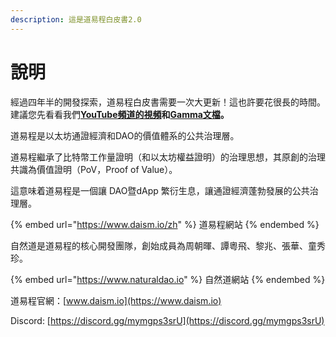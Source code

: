 ```yaml
---
description: 這是道易程白皮書2.0
---
```


# 說明

經過四年半的開發探索，道易程白皮書需要一次大更新！這也許要花很長的時間。建議您先看看我們[**YouTube頻道的視頻**](https://www.youtube.com/@daismcore8822)**和**[**Gamma文檔**](https://gamma.app/public/1-ht43d86c5lhu0rn)**。**

道易程是以太坊通證經濟和DAO的價值體系的公共治理層。

道易程繼承了比特幣工作量證明（和以太坊權益證明）的治理思想，其原創的治理共識為價值證明（PoV，Proof of Value）。

這意味着道易程是一個讓 DAO暨dApp 繁衍生息，讓通證經濟蓬勃發展的公共治理層。

{% embed url="https://www.daism.io/zh" %}
道易程網站
{% endembed %}

自然道是道易程的核心開發團隊，創始成員為周朝暉、譚粵飛、黎兆、張華、童秀珍。

{% embed url="https://www.naturaldao.io" %}
自然道網站
{% endembed %}

道易程官網：[www.daism.io](https://www.daism.io)

Discord: [https://discord.gg/mymgps3srU](https://discord.gg/mymgps3srU)
